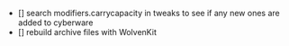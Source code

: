 - [] search modifiers.carrycapacity in tweaks to see if any new ones are added to cyberware
- [] rebuild archive files with WolvenKit
